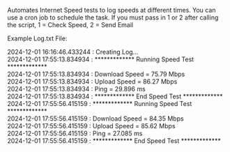 Automates Internet Speed tests to log speeds at different times. You can use a cron job to schedule the task. If you must pass in 1 or 2 after calling the script, 1 = Check Speed, 2 = Send Email




Example Log.txt File:


2024-12-01 16:16:46.433244 : Creating Log...<br>
2024-12-01 17:55:13.834934 : ************* Running Speed Test *************<br>
2024-12-01 17:55:13.834934 : Download Speed = 75.79 Mbps<br>
2024-12-01 17:55:13.834934 : Upload Speed = 86.27 Mbps<br>
2024-12-01 17:55:13.834934 : Ping = 29.896 ms<br>
2024-12-01 17:55:13.834934 : ************* End Speed Test *************<br>
2024-12-01 17:55:56.415159 : ************* Running Speed Test *************<br>
2024-12-01 17:55:56.415159 : Download Speed = 84.35 Mbps<br>
2024-12-01 17:55:56.415159 : Upload Speed = 85.62 Mbps<br>
2024-12-01 17:55:56.415159 : Ping = 27.085 ms<br>
2024-12-01 17:55:56.415159 : ************* End Speed Test *************<br>
